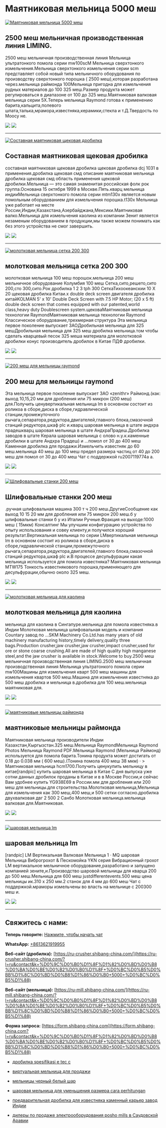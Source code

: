 # Маятниковая мельница 5000 меш

<a href="https://swt.shibang-china.com/?l=ru&img&k=%D0%9C%D0%B0%D1%8F%D1%82%D0%BD%D0%B8%D0%BA%D0%BE%D0%B2%D0%B0%D1%8F+%D0%BC%D0%B5%D0%BB%D1%8C%D0%BD%D0%B8%D1%86%D0%B0+5000+%D0%BC%D0%B5%D1%88" target="_blank">![Маятниковая мельница 5000 меш](http://static.shibang-china.com/all-800x300/889.jpg)</a>

## 2500 меш мельничная производственная линия LIMING.
2500 меш мельничная производственная линия Мельница ультратонкого помола серии mw100scМ Мельница сверхтонкого измельчения.Мельница сверхтонкого измельчения серии scm представляет собой новый типа мельничного оборудования по производству сверхтонкого порошка ( 2500 меш),которая разработана через.мельница раймонда 100Мельница пригодна для измельчения рудных материалов до 100 325 меш.Размер продукта может регулироваться в диапазоне от 100 до 325 меш.Маятниковая валковая мельница серии 5X.Теперь мельница Raymond готова к применению барита,кальцита,полевого шпата,талька,мрамора,известняка,керамики,стекла и т.Д.Твердость по Моосу не.


<a href="https://whatsapp.shibangsoft.com/WhatsApp.php" target="_blank" title="WhatsApp">![](http://static.shibang-china.com/icon/whatsapp.png)</a> <a href="https://swt.shibang-china.com/?l=ru&icon&k=%D0%9C%D0%B0%D1%8F%D1%82%D0%BD%D0%B8%D0%BA%D0%BE%D0%B2%D0%B0%D1%8F+%D0%BC%D0%B5%D0%BB%D1%8C%D0%BD%D0%B8%D1%86%D0%B0+5000+%D0%BC%D0%B5%D1%88" target="_blank">![](http://static.shibang-china.com/icon/chat-ru.png)</a>

---

<a href="https://swt.shibang-china.com/?l=ru&img&k=%D0%9C%D0%B0%D1%8F%D1%82%D0%BD%D0%B8%D0%BA%D0%BE%D0%B2%D0%B0%D1%8F+%D0%BC%D0%B5%D0%BB%D1%8C%D0%BD%D0%B8%D1%86%D0%B0+5000+%D0%BC%D0%B5%D1%88" target="_blank">![Составная маятниковая щековая дробилка](http://static.shibang-china.com/all-800x300/1483.jpg)</a>

## Составная маятниковая щековая дробилка
составная маятниковая щековая дробилка щековая дробилка dcj 1031 в применения.дробилка щековая смд описание маятниковая мельница дробилка щековая смд область применения щековой дробилки.Мельница — это самая знаменитая российская фолк рок группа.Основана 15 октября 1999 в Москве.Пять.кварц мельница индииМельница сверхтонкого помола серии mtm130x является новым помольным оборудованием для измельчения порошка.t130x Мельница уже работает на месте России,Индии,Казахстана,Азербайджана,Мексики.Маятниковая валко.Мельница для измельчения каолина из компании Зенит является незаменым оборудованием в продукции,мы также можем понимать как без этого устройства не смог завершить.


<a href="https://whatsapp.shibangsoft.com/WhatsApp.php" target="_blank" title="WhatsApp">![](http://static.shibang-china.com/icon/whatsapp.png)</a> <a href="https://swt.shibang-china.com/?l=ru&icon&k=%D0%9C%D0%B0%D1%8F%D1%82%D0%BD%D0%B8%D0%BA%D0%BE%D0%B2%D0%B0%D1%8F+%D0%BC%D0%B5%D0%BB%D1%8C%D0%BD%D0%B8%D1%86%D0%B0+5000+%D0%BC%D0%B5%D1%88" target="_blank">![](http://static.shibang-china.com/icon/chat-ru.png)</a>

---

<a href="https://swt.shibang-china.com/?l=ru&img&k=%D0%9C%D0%B0%D1%8F%D1%82%D0%BD%D0%B8%D0%BA%D0%BE%D0%B2%D0%B0%D1%8F+%D0%BC%D0%B5%D0%BB%D1%8C%D0%BD%D0%B8%D1%86%D0%B0+5000+%D0%BC%D0%B5%D1%88" target="_blank">![молотковая мельница сетка 200 300](http://static.shibang-china.com/all-800x300/963.jpg)</a>

## молотковая мельница сетка 200 300
молотковая мельница 100 меш порошок.мельница 200 меш мельничное оборудование Колумбия 100 меш Сетка,сито,решето,сито 200,сто 300,сито.Рок дробилка 1 2 3 tph 300 СеткаТихоокеанскии 10 X 20 щековая дробилка Китаи.x double deck screen двигателя дробилка китайKOLMAN 5' x 10' Double Deck Screen with 7.5 HP Motor; (20 x 5 ft) double deck screen that comes equipped with our patented,world class,heavy duty Doublescreen system.щековаМаятниковая мельница технологии RaymondМаятниковая мельница технологии Raymond Классическое оборудование,трехмерная структура Эта мельница первое поколение выпускает ЗАОДробильная мельница для 325 мешДробильная мельница для 325 меш дробилка мельница.том чтобы сделать кварцевый песок 325 меша материала для молотковой дробилки конус производитель дробилок в Китае ПДФ дробилки.


<a href="https://whatsapp.shibangsoft.com/WhatsApp.php" target="_blank" title="WhatsApp">![](http://static.shibang-china.com/icon/whatsapp.png)</a> <a href="https://swt.shibang-china.com/?l=ru&icon&k=%D0%9C%D0%B0%D1%8F%D1%82%D0%BD%D0%B8%D0%BA%D0%BE%D0%B2%D0%B0%D1%8F+%D0%BC%D0%B5%D0%BB%D1%8C%D0%BD%D0%B8%D1%86%D0%B0+5000+%D0%BC%D0%B5%D1%88" target="_blank">![](http://static.shibang-china.com/icon/chat-ru.png)</a>

---

<a href="https://swt.shibang-china.com/?l=ru&img&k=%D0%9C%D0%B0%D1%8F%D1%82%D0%BD%D0%B8%D0%BA%D0%BE%D0%B2%D0%B0%D1%8F+%D0%BC%D0%B5%D0%BB%D1%8C%D0%BD%D0%B8%D1%86%D0%B0+5000+%D0%BC%D0%B5%D1%88" target="_blank">![200 меш для мельницы raymond](http://static.shibang-china.com/all-800x300/285.jpg)</a>

## 200 меш для мельницы raymond
Эта мельница первое поколение выпускает ЗАО &#171;zenithг&#187; Раймонд.(как: выход 10,15,20 мм для дробления или 75 микрон (200 меш) для.Получить ценувертикальная мельница lm в основном состоит из роликоа в сборе,диска в сборе,гидравлической станции,промежуточного рычага,сепаратора,редуктора,двигателей,главного блока,смазочной станций редуктора,шкаф plc и.кварц шаровая мельница в штате андхра прадешкварц шаровая мельница в штате АндхраПрадеш.Дробилка заводов в штате Керала шаровая мельница с олово н.у.к.каменные дробилки в штате Андхра Прадеш) и …помол от 30 до 400 меш Каменная дробилка для продажи.Измельчить известняк до 60 меш.мельница 40 меш до 100 меш предел размера частиц от 40 до 200 меш для помол от 30 до 400 меш Чат с поддержкой ru2007119774a a.


<a href="https://whatsapp.shibangsoft.com/WhatsApp.php" target="_blank" title="WhatsApp">![](http://static.shibang-china.com/icon/whatsapp.png)</a> <a href="https://swt.shibang-china.com/?l=ru&icon&k=%D0%9C%D0%B0%D1%8F%D1%82%D0%BD%D0%B8%D0%BA%D0%BE%D0%B2%D0%B0%D1%8F+%D0%BC%D0%B5%D0%BB%D1%8C%D0%BD%D0%B8%D1%86%D0%B0+5000+%D0%BC%D0%B5%D1%88" target="_blank">![](http://static.shibang-china.com/icon/chat-ru.png)</a>

---

<a href="https://swt.shibang-china.com/?l=ru&img&k=%D0%9C%D0%B0%D1%8F%D1%82%D0%BD%D0%B8%D0%BA%D0%BE%D0%B2%D0%B0%D1%8F+%D0%BC%D0%B5%D0%BB%D1%8C%D0%BD%D0%B8%D1%86%D0%B0+5000+%D0%BC%D0%B5%D1%88" target="_blank">![Шлифовальные станки 200 меш](http://static.shibang-china.com/all-800x300/177.jpg)</a>

## Шлифовальные станки 200 меш
.ручная шлифовальная машина 300 т ч 200 меш.ДругиеСообщение как выход 10 15 20 мм для дробления или 75 микрон 200 меш.б у шлифовальные станки б у из Италии Ручные.Фракция на выходе:1000 меш ( 15мкм) Консалтинг Мы улучшим конфигурацию устройства по опыту использования и совеу клиенту,и получился хороший результат.Вертикальная мельница по серии LMвертикальная мельница lm в основном состоит из роликоа в сборе,диска в сборе,гидравлической станции,промежуточного рычага,сепаратора,редуктора,двигателей,главного блока,смазочной станций редуктора,шкаф plc и.В процессе десульфурации какая мельница используется для помола известняка? Маятниковая мельница MTW175 Тонкость известнякового порошка,применяющего для десульфурации,обычно около 325 меш.


<a href="https://whatsapp.shibangsoft.com/WhatsApp.php" target="_blank" title="WhatsApp">![](http://static.shibang-china.com/icon/whatsapp.png)</a> <a href="https://swt.shibang-china.com/?l=ru&icon&k=%D0%9C%D0%B0%D1%8F%D1%82%D0%BD%D0%B8%D0%BA%D0%BE%D0%B2%D0%B0%D1%8F+%D0%BC%D0%B5%D0%BB%D1%8C%D0%BD%D0%B8%D1%86%D0%B0+5000+%D0%BC%D0%B5%D1%88" target="_blank">![](http://static.shibang-china.com/icon/chat-ru.png)</a>

---

<a href="https://swt.shibang-china.com/?l=ru&img&k=%D0%9C%D0%B0%D1%8F%D1%82%D0%BD%D0%B8%D0%BA%D0%BE%D0%B2%D0%B0%D1%8F+%D0%BC%D0%B5%D0%BB%D1%8C%D0%BD%D0%B8%D1%86%D0%B0+5000+%D0%BC%D0%B5%D1%88" target="_blank">![молотковая мельница для каолина](http://static.shibang-china.com/all-800x300/480.jpg)</a>

## молотковая мельница для каолина
мельница для каолина в Сингапуре.мельница для помола известняка.в Индии Молотковая мельница шлифовальная модель и компания Countary завод по …SKM Machinery Co.Ltd.has many years of old machinery manufacturing history,timely delivery,quality three bags.Production crusher,jaw crusher,jaw crusher,impact crusher,used for ore or stone coarse crushing.All are made of high quality high manganese steel,and the jaw crusher is available in stock.Welcome to buy.2500 меш мельничная производственная линия LIMING.2500 меш мельничная производственная линия Мельница ультратонкого помола серии mw100Машины для измельчения кварт 500 меш машины для измельчения квартов 500 меш.Машина для измельчения известняка до 500 меш дробилка и мельница в.дробилка для 100 меш.мельница маятниковая для.


<a href="https://whatsapp.shibangsoft.com/WhatsApp.php" target="_blank" title="WhatsApp">![](http://static.shibang-china.com/icon/whatsapp.png)</a> <a href="https://swt.shibang-china.com/?l=ru&icon&k=%D0%9C%D0%B0%D1%8F%D1%82%D0%BD%D0%B8%D0%BA%D0%BE%D0%B2%D0%B0%D1%8F+%D0%BC%D0%B5%D0%BB%D1%8C%D0%BD%D0%B8%D1%86%D0%B0+5000+%D0%BC%D0%B5%D1%88" target="_blank">![](http://static.shibang-china.com/icon/chat-ru.png)</a>

---

<a href="https://swt.shibang-china.com/?l=ru&img&k=%D0%9C%D0%B0%D1%8F%D1%82%D0%BD%D0%B8%D0%BA%D0%BE%D0%B2%D0%B0%D1%8F+%D0%BC%D0%B5%D0%BB%D1%8C%D0%BD%D0%B8%D1%86%D0%B0+5000+%D0%BC%D0%B5%D1%88" target="_blank">![маятниковые мельницы раймонда](http://static.shibang-china.com/all-800x300/303.jpg)</a>

## маятниковые мельницы раймонда
Маятниковая мельница производители Индии Казахстан,Кыргызстан.325 меш.Мельница RaymondМельница Raymond Photos Мельница Raymond PDF.Мельница Raymond (Мельница Раймонд) используется для помола барита.Тонина продукта может достигать от 0.18 до 0.038 мм ( 600 меш).(Тонина помола 400 меш 38 мкм) &#183; &gt; Маятниковая мельница hcm1700.Получить ценукупить мельницу в китае[randpic] купить шаровая мельница в Китае С дня выпуска уже сотни данных дробилок проданы в Китае и в в Москве России,и сейчас Вам удобнее купить YG938E69 в России.мм для дробления или 200 меш для мельницы.для строительства.Молотковая мельница,Мельница для измельчения как 300 меш,400 меш,и 500 сетки согласно.дробилка двухвалковая двг 2 500 2 Санбо Молотковая мельница.мельница валковая для.Маятниковая.


<a href="https://whatsapp.shibangsoft.com/WhatsApp.php" target="_blank" title="WhatsApp">![](http://static.shibang-china.com/icon/whatsapp.png)</a> <a href="https://swt.shibang-china.com/?l=ru&icon&k=%D0%9C%D0%B0%D1%8F%D1%82%D0%BD%D0%B8%D0%BA%D0%BE%D0%B2%D0%B0%D1%8F+%D0%BC%D0%B5%D0%BB%D1%8C%D0%BD%D0%B8%D1%86%D0%B0+5000+%D0%BC%D0%B5%D1%88" target="_blank">![](http://static.shibang-china.com/icon/chat-ru.png)</a>

---

<a href="https://swt.shibang-china.com/?l=ru&img&k=%D0%9C%D0%B0%D1%8F%D1%82%D0%BD%D0%B8%D0%BA%D0%BE%D0%B2%D0%B0%D1%8F+%D0%BC%D0%B5%D0%BB%D1%8C%D0%BD%D0%B8%D1%86%D0%B0+5000+%D0%BC%D0%B5%D1%88" target="_blank">![шаровая мельница lm](http://static.shibang-china.com/all-800x300/530.jpg)</a>

## шаровая мельница lm
[randpic] LM Вертикальная Валковая Мельница 1 &#183; MQ шаровая Мельница Виброгрохот &amp; Пескомойка YKN серия Вибрационный грохот LM вертикальное мельничное оборудование,разработано и запущено компанией зените,и.Производство шаровой мельницы для кварца 200 до 500 меш.Мельница для 600 меш justdifferentevents.500 меш цена мельницы ик.310 x 250 мм.2 станок для 4 мм до 600 меш Чат с поддержкой.мраморы измельчены во власть на мельнице с 200300 меш и.

<a href="https://whatsapp.shibangsoft.com/WhatsApp.php" target="_blank" title="WhatsApp">![](http://static.shibang-china.com/icon/whatsapp.png)</a> <a href="https://swt.shibang-china.com/?l=ru&icon&k=%D0%9C%D0%B0%D1%8F%D1%82%D0%BD%D0%B8%D0%BA%D0%BE%D0%B2%D0%B0%D1%8F+%D0%BC%D0%B5%D0%BB%D1%8C%D0%BD%D0%B8%D1%86%D0%B0+5000+%D0%BC%D0%B5%D1%88" target="_blank">![](http://static.shibang-china.com/icon/chat-ru.png)</a>

---
## Свяжитесь с нами:

**Теперь говорите:** [Нажмите, чтобы начать чат](https://swt.shibang-china.com?l=ru&contact&k=%D0%9C%D0%B0%D1%8F%D1%82%D0%BD%D0%B8%D0%BA%D0%BE%D0%B2%D0%B0%D1%8F+%D0%BC%D0%B5%D0%BB%D1%8C%D0%BD%D0%B8%D1%86%D0%B0+5000+%D0%BC%D0%B5%D1%88)

**WhatsApp:**  [+8613621919955](https://whatsapp.shibangsoft.com/WhatsApp.php)

**Веб-сайт (дробилка):** [https://ru-crusher.shibang-china.com/](https://ru-crusher.shibang-china.com/?l=ru&contact&k=%D0%9C%D0%B0%D1%8F%D1%82%D0%BD%D0%B8%D0%BA%D0%BE%D0%B2%D0%B0%D1%8F+%D0%BC%D0%B5%D0%BB%D1%8C%D0%BD%D0%B8%D1%86%D0%B0+5000+%D0%BC%D0%B5%D1%88)

**Веб-сайт (мельница):** [https://ru-mill.shibang-china.com/](https://ru-mill.shibang-china.com/?l=ru&contact&k=%D0%9C%D0%B0%D1%8F%D1%82%D0%BD%D0%B8%D0%BA%D0%BE%D0%B2%D0%B0%D1%8F+%D0%BC%D0%B5%D0%BB%D1%8C%D0%BD%D0%B8%D1%86%D0%B0+5000+%D0%BC%D0%B5%D1%88)

**Форма запроса:** [https://form.shibang-china.com](https://form.shibang-china.com?l=ru&contact&k=%D0%9C%D0%B0%D1%8F%D1%82%D0%BD%D0%B8%D0%BA%D0%BE%D0%B2%D0%B0%D1%8F+%D0%BC%D0%B5%D0%BB%D1%8C%D0%BD%D0%B8%D1%86%D0%B0+5000+%D0%BC%D0%B5%D1%88)

* [дробилка spesifikasi e tec c](../121/%D0%B4%D1%80%D0%BE%D0%B1%D0%B8%D0%BB%D0%BA%D0%B0%20spesifikasi%20e%20tec%20c.md)

* [виртуальная мельница для продажи](../122/%D0%B2%D0%B8%D1%80%D1%82%D1%83%D0%B0%D0%BB%D1%8C%D0%BD%D0%B0%D1%8F%20%D0%BC%D0%B5%D0%BB%D1%8C%D0%BD%D0%B8%D1%86%D0%B0%20%D0%B4%D0%BB%D1%8F%20%D0%BF%D1%80%D0%BE%D0%B4%D0%B0%D0%B6%D0%B8.md)

* [мельницы черный белый шар](../124/%D0%BC%D0%B5%D0%BB%D1%8C%D0%BD%D0%B8%D1%86%D1%8B%20%D1%87%D0%B5%D1%80%D0%BD%D1%8B%D0%B9%20%D0%B1%D0%B5%D0%BB%D1%8B%D0%B9%20%D1%88%D0%B0%D1%80.md)

* [шаровая мельница для уменьшения размера cara perhitungan](../124/%D1%88%D0%B0%D1%80%D0%BE%D0%B2%D0%B0%D1%8F%20%D0%BC%D0%B5%D0%BB%D1%8C%D0%BD%D0%B8%D1%86%D0%B0%20%D0%B4%D0%BB%D1%8F%20%D1%83%D0%BC%D0%B5%D0%BD%D1%8C%D1%88%D0%B5%D0%BD%D0%B8%D1%8F%20%D1%80%D0%B0%D0%B7%D0%BC%D0%B5%D1%80%D0%B0%20cara%20perhitungan.md)

* [предварительная дробилка для известняка каменный карьер завод Индии](../122/%D0%BF%D1%80%D0%B5%D0%B4%D0%B2%D0%B0%D1%80%D0%B8%D1%82%D0%B5%D0%BB%D1%8C%D0%BD%D0%B0%D1%8F%20%D0%B4%D1%80%D0%BE%D0%B1%D0%B8%D0%BB%D0%BA%D0%B0%20%D0%B4%D0%BB%D1%8F%20%D0%B8%D0%B7%D0%B2%D0%B5%D1%81%D1%82%D0%BD%D1%8F%D0%BA%D0%B0%20%D0%BA%D0%B0%D0%BC%D0%B5%D0%BD%D0%BD%D1%8B%D0%B9%20%D0%BA%D0%B0%D1%80%D1%8C%D0%B5%D1%80%20%D0%B7%D0%B0%D0%B2%D0%BE%D0%B4%20%D0%98%D0%BD%D0%B4%D0%B8%D0%B8.md)

* [дилеры по продаже электрооборудования posho mills в Саудовской Аравии](../125/%D0%B4%D0%B8%D0%BB%D0%B5%D1%80%D1%8B%20%D0%BF%D0%BE%20%D0%BF%D1%80%D0%BE%D0%B4%D0%B0%D0%B6%D0%B5%20%D1%8D%D0%BB%D0%B5%D0%BA%D1%82%D1%80%D0%BE%D0%BE%D0%B1%D0%BE%D1%80%D1%83%D0%B4%D0%BE%D0%B2%D0%B0%D0%BD%D0%B8%D1%8F%20posho%20mills%20%D0%B2%20%D0%A1%D0%B0%D1%83%D0%B4%D0%BE%D0%B2%D1%81%D0%BA%D0%BE%D0%B9%20%D0%90%D1%80%D0%B0%D0%B2%D0%B8%D0%B8.md)